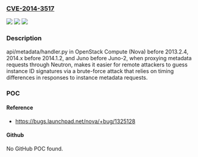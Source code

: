 ### [CVE-2014-3517](https://cve.mitre.org/cgi-bin/cvename.cgi?name=CVE-2014-3517)
![](https://img.shields.io/static/v1?label=Product&message=n%2Fa&color=blue)
![](https://img.shields.io/static/v1?label=Version&message=n%2Fa&color=blue)
![](https://img.shields.io/static/v1?label=Vulnerability&message=n%2Fa&color=brighgreen)

### Description

api/metadata/handler.py in OpenStack Compute (Nova) before 2013.2.4, 2014.x before 2014.1.2, and Juno before Juno-2, when proxying metadata requests through Neutron, makes it easier for remote attackers to guess instance ID signatures via a brute-force attack that relies on timing differences in responses to instance metadata requests.

### POC

#### Reference
- https://bugs.launchpad.net/nova/+bug/1325128

#### Github
No GitHub POC found.

